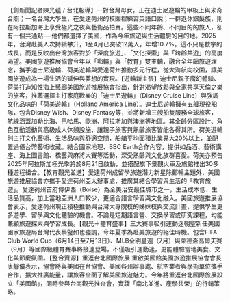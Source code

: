 【創新聞記者陳光蘊 / 台北報導】一對台灣母女，正在迪士尼遊輪的甲板上與米奇合照；一名台灣大學生，在愛達荷州的校園裡練習英語口說；一群退休銀髮族，則在阿拉斯加海上享受極光之夜與藝術品拍賣。這些不同年齡、不同目的的旅人，卻有一個共通點──他們都選擇了美國，作為今年旅遊與生活體驗的目的地。2025年，台灣赴美人次持續攀升，1至4月已突破12萬人，年增10.7%。這不只是數字的成長，而是反映出台灣旅客對於「深度旅遊」、「文化探索」與「跨齡共遊」的高度渴望。美國旅遊推展協會今年以「郵輪」與「教育」雙主軸，融合全年齡旅遊理念，攜手迪士尼遊輪、荷美遊輪與愛達荷州推動多元行程，從大海航向校園，讓美國旅遊成為一場生活的延伸與夢想的實現。【遊輪新主張】迪士尼親子魔幻體驗、荷美打造知性海上藝廊美國旅遊推展協會指出，針對渴望放鬆與全家共享天倫之樂的旅客，推薦選擇主打家庭歡樂的「迪士尼遊輪」（Disney Cruise Line）與強調文化品味的「荷美遊輪」（Holland America Line）。迪士尼遊輪擁有五艘現役船隊，包含Disney Wish、Disney Fantasy等，並將新增三艘船隻服務全球旅客，航線涵蓋加勒比海、巴哈馬、歐洲、阿拉斯加與澳洲等地區。其全齡分區設計、角色互動活動與高級成人休憩設施，讓親子旅客與熟齡旅客皆能各得其所。荷美遊輪則主打文化藝術、生活品味與舒適空間，船艙平均面積比業界大20%以上，並配置過億台幣藝術收藏。結合國家地理、BBC Earth合作內容，提供如品酒、藝術講座、海上圖書館、橋藝與麻將大賽等活動，深受熟齡與文化族群喜愛。荷美亦預告2025年阿拉斯加極光季將於8月21日啟動，並搭配旗下景觀火車及旅館推出30多種遊程組合。【教育觀光並進】愛達荷州成留學旅遊潛力新星除郵輪主題外，美國旅遊推展協會亦攜手愛達荷州亞太辦事處，推廣其結合學習與生活的「教育旅遊」。愛達荷州首府博伊西（Boise）為全美治安最佳城市之一，生活成本低、生活品質高，加上當地亞洲人口較少，更適合語言學習與文化融入。美國旅遊推展協會表示，愛達荷州現正積極推動與台灣大專院校的姊妹校與交流計畫，提供學生更多遊學、留學與文化體驗的機會。不論是短期語言營、交換學習或研究課程，均能兼顧旅遊探索與學習成長。【觀光＋體育盛事】三大賽事吸引運動迷朝聖新任美國國家旅遊局台灣代表蔡璧如也強調，今年夏季為赴美旅遊的絕佳時機。包含FIFA Club World Cup（6月14日至7月13日）、MLB全明星週（7月）與萊德盃高爾夫賽（9月）等國際級體育賽事將接連登場，不僅吸引運動迷，更能體驗當地美食、文化與節慶氛圍。【整合資源】重返台北國際旅展 重啟美國館美國旅遊推展協會會長唐靜儀表示，協會將與美國在台協會、美國各州辦事處、航空業者與學術單位攜手合作，擴大推廣能量，讓旅客全面了解美國旅遊魅力。今年將重返台北國際旅展設立「美國館」，同時參與台南觀光推介會，實踐「南北並進、產學共榮」的行銷策略。